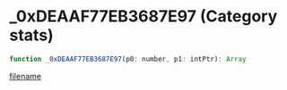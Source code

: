# _0xDEAAF77EB3687E97 (Category stats)

```js
function _0xDEAAF77EB3687E97(p0: number, p1: intPtr): Array
```

[filename](_0xDEAAF77EB3687E97_m.md ':include')